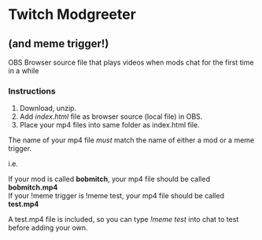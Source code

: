 # Twitch Modgreeter
## (and meme trigger!)

OBS Browser source file that plays videos when mods chat for the first time in a while  

### Instructions

1. Download, unzip. 
2. Add *index.html* file as browser source (local file) in OBS.
3. Place your mp4 files into same folder as index.html file.

The name of your mp4 file *must* match the name of either a mod or a meme trigger.

i.e. 

If your mod is called **bobmitch**, your mp4 file should be called **bobmitch.mp4**  
If your !meme trigger is !meme test, your mp4 file should be called **test.mp4**  

A test.mp4 file is included, so you can type *!meme test* into chat to test before adding your own.

